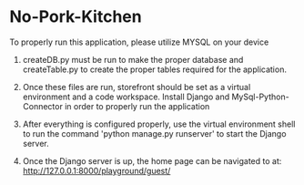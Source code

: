 # No-Pork-Kitchen
To properly run this application, please utilize MYSQL on your device

1. createDB.py must be run to make the proper database and createTable.py to create the proper tables required for the application.

2. Once these files are run, storefront should be set as a virtual environment and a code workspace. Install Django and MySql-Python-Connector in order to properly run the application

3. After everything is configured properly, use the virtual environment shell to run the command 'python manage.py runserver' to start the Django server. 

4. Once the Django server is up, the home page can be navigated to at: http://127.0.0.1:8000/playground/guest/

